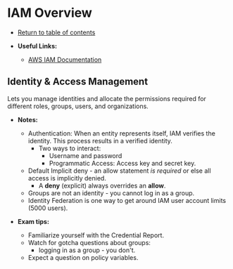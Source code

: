 # IAM Overview

* [Return to table of contents](../../../README.md)

* **Useful Links:**
  * [AWS IAM Documentation](https://docs.aws.amazon.com/iam/)

## Identity & Access Management

Lets you manage identities and allocate the permissions required for different roles, groups,  users, and organizations.

* **Notes:**
  * Authentication: When an entity represents itself, IAM verifies the identity. This process results in a verified identity.
    * Two ways to interact:
      * Username and password
      * Programmatic Access: Access key and secret key.
  * Default Implicit deny - an allow statement *is required* or else all access is implicitly denied.
    * A **deny** (explicit) always overrides an **allow**.
  * Groups are not an identity - you cannot log in as a group.
  * Identity Federation is one way to get around IAM user account limits (5000 users).

* **Exam tips:**
  * Familiarize yourself with the Credential Report.
  * Watch for gotcha questions about groups:
    * logging in as a group - you don't.
  * Expect a question on policy variables.
